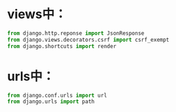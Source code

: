 # views中：
```python
from django.http.reponse import JsonResponse
from django.views.decorators.csrf import csrf_exempt
from django.shortcuts import render

```

# urls中：

```py
from django.conf.urls import url
from django.urls import path
```